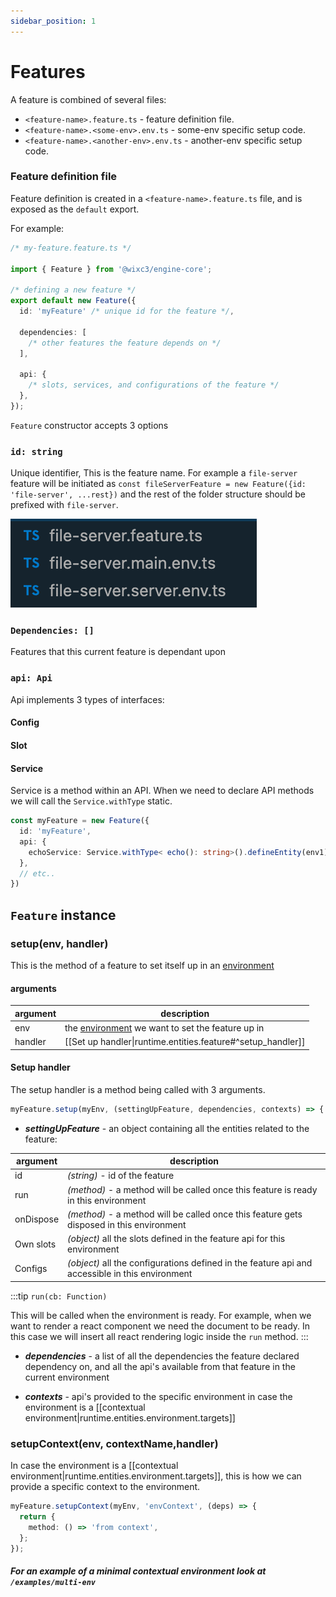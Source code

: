 ```yaml
---
sidebar_position: 1
---
```


# Features

A feature is combined of several files:

- `<feature-name>.feature.ts` - feature definition file.
- `<feature-name>.<some-env>.env.ts` - some-env specific setup code.
- `<feature-name>.<another-env>.env.ts` - another-env specific setup code.

### Feature definition file

Feature definition is created in a `<feature-name>.feature.ts` file, and is exposed as the `default` export.

For example:

```ts
/* my-feature.feature.ts */

import { Feature } from '@wixc3/engine-core';

/* defining a new feature */
export default new Feature({
  id: 'myFeature' /* unique id for the feature */,

  dependencies: [
    /* other features the feature depends on */
  ],

  api: {
    /* slots, services, and configurations of the feature */
  },
});
```

`Feature` constructor accepts 3 options

### `id: string`

Unique identifier, This is the feature name. For example a `file-server` feature will be initiated as `const fileServerFeature = new Feature({id: 'file-server', ...rest})` and the rest of the folder structure should be prefixed with `file-server`.

![Feature file structure](../../../static/img/feature_folder_example.png)

### `Dependencies: []`

Features that this current feature is dependant upon

### `api: Api`

Api implements 3 types of interfaces:

#### Config

#### Slot

#### Service

Service is a method within an API. When we need to declare API methods we will call the `Service.withType` static.

```typescript
const myFeature = new Feature({
  id: 'myFeature',
  api: {
    echoService: Service.withType< echo(): string>().defineEntity(env1)
  },
  // etc..
})
```

## `Feature` instance

### setup(env, handler)

This is the method of a feature to set itself up in an [environment](/entities/environment.md)

#### arguments

| argument | description                                                                        |
| -------- | ---------------------------------------------------------------------------------- |
| env      | the [environment](/entities/environment.md) we want to set the feature up in |
| handler  | [[Set up handler\|runtime.entities.feature#^setup_handler]]                        |

#### Setup handler

The setup handler is a method being called with 3 arguments.

```ts
myFeature.setup(myEnv, (settingUpFeature, dependencies, contexts) => { ... });
```

- **_settingUpFeature_** - an object containing all the entities related to the feature:

| argument  | description                                                                                     |
|-----------|-------------------------------------------------------------------------------------------------|
| id        | _(string)_ - id of the feature                                                                  |
| run       | _(method)_ - a method will be called once this feature is ready in this environment             |
| onDispose | _(method)_ - a method will be called once this feature gets disposed in this environment        |
| Own slots | _(object)_ all the slots defined in the feature api for this environment                        |
| Configs   | _(object)_ all the configurations defined in the feature api and accessible in this environment |

:::tip
`run(cb: Function)`

This will be called when the environment is ready. For example, when we want to render a react component we need the document to be ready. In this case we will insert all react rendering logic inside the `run` method.
:::
- **_dependencies_** - a list of all the dependencies the feature declared dependency on, and all the api's available from that feature in the current environment

- **_contexts_** - api's provided to the specific environment in case the environment is a [[contextual environment|runtime.entities.environment.targets]]

### setupContext(env, contextName,handler)

In case the environment is a [[contextual environment|runtime.entities.environment.targets]], this is how we can provide a specific context to the environment.

```ts
myFeature.setupContext(myEnv, 'envContext', (deps) => {
  return {
    method: () => 'from context',
  };
});
```

##### For an example of a minimal contextual environment look at `/examples/multi-env`
